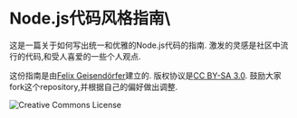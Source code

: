 # Node.js代码风格指南\

这是一篇关于如何写出统一和优雅的Node.js代码的指南. 激发的灵感是社区中流行的代码,和受人喜爱的一些个人观点.

这份指南是由[Felix Geisendörfer](http://felixge.de/)建立的. 版权协议是[CC BY-SA 3.0](http://creativecommons.org/licenses/by-sa/3.0/). 鼓励大家fork这个repository,并根据自己的偏好做出调整.

![Creative Commons License](http://i.creativecommons.org/l/by-sa/3.0/88x31.png)

